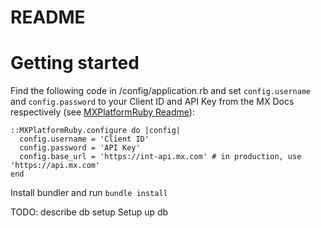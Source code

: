 # README

# Getting started

Find the following code in /config/application.rb and set `config.username` and `config.password` to your Client ID and API Key from the MX Docs respectively (see [MXPlatformRuby Readme](https://github.com/mxenabled/mx-platform-ruby)):

```
::MXPlatformRuby.configure do |config|
  config.username = 'Client ID'
  config.password = 'API Key'
  config.base_url = 'https://int-api.mx.com' # in production, use 'https://api.mx.com'
end
```

Install bundler and run `bundle install`

TODO: describe db setup
Setup up db
